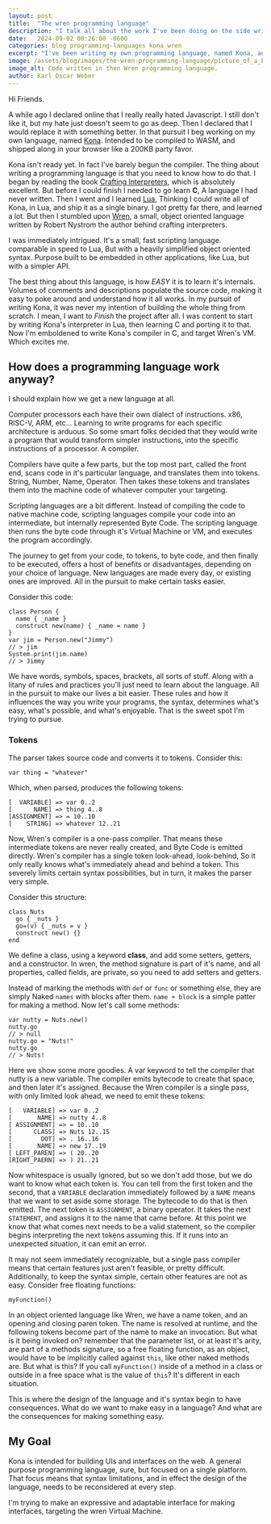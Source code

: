 ```yaml
---
layout: post
title:  "The wren programming language"
description: "I talk all about the work I've been doing on the side writing my own programming language, and the language I discovered along the way: Wren."
date:   2024-09-02 00:26:00 -0600
categories: blog programming-languages kona wren
excerpt: "I've been writing my own programming language, named Kona, and along the way I discoverd and really fell in love with Wren."
image: /assets/blog/images/the-wren-programming-language/picture_of_a_bird.png
image_alt: Code written in then Wren programming language.
author: Karl Oscar Weber
---
```


Hi Friends.

A while ago I declared online that I really really hated Javascript. I still don't like it, but my hate just doesn't seem to go as deep. Then I declared that I would replace it with something better. In that pursuit I beg working on my own language, named [Kona](https://konascript.org). Intended to be compiled to WASM, and shipped along in your browser like a 200KB party favor.

Kona isn't ready yet. In fact I've barely begun the compiler. The thing about writing a programming language is that you need to know how to do that. I began by reading the book [Crafting Interpreters](https://craftinginterpreters.com), which is absolutely excellent. But before I could finish I needed to go learn **C**, A language I had never written. Then I went and I learned [Lua](https://lua.org), Thinking I could write all of Kona, in Lua, and ship it as a single binary. I got pretty far there, and learned a lot. But then I stumbled upon [Wren](https://wren.io), a small, object oriented language written by Robert Nystrom the author behind crafting interpreters.

I was immediately intrigued. It's a small, fast scripting language. comparable in speed to Lua, But with a heavily simplified object oriented syntax. Purpose built to be embedded in other applications, like Lua, but with a simpler API.

The best thing about this language, is how *EASY* it is to learn it's internals. Volumes of comments and descriptions populate the source code, making it easy to poke around and understand how it all works. In my pursuit of writing Kona, it was never my intention of building the whole thing from scratch. I mean, I want to *Finish* the project after all. I was content to start by writing Kona's interpreter in Lua, then learning C and porting it to that. Now I'm emboldened to write Kona's compiler in C, and target Wren's VM. Which excites me.

## How does a programming language work anyway?

I should explain how we get a new language at all.

Computer processors each have their own dialect of instructions. x86, RISC-V, ARM, etc... Learning to write programs for each specific architecture is arduous. So some smart folks decided that they would write a program that would transform simpler instructions, into the specific instructions of a processor. A compiler.

Compilers have quite a few parts, but the top most part, called the front end, scans code in it's particular language, and translates them into tokens. String, Number, Name, Operator. Then takes these tokens and translates them into the machine code of whatever computer your targeting.

Scripting languages are a bit different. Instead of compiling the code to native machine code, scripting languages compile your code into an intermediate, but internally represented Byte Code. The scripting language then runs the byte code through it's Virtual Machine or VM, and executes the program accordingly.

The journey to get from your code, to tokens, to byte code, and then finally to be executed, offers a host of benefits or disadvantages, depending on your choice of language. New languages are made every day, or existing ones are improved. All in the pursuit to make certain tasks easier.

Consider this code:
```wren
class Person {
  name { _name }
  construct new(name) { _name = name }
}
var jim = Person.new("Jimmy")
// > jim
System.print(jim.name)
// > Jimmy
```

We have words, symbols, spaces, brackets, all sorts of stuff. Along with a litany of rules and practices you'll just need to learn about the language. All in the pursuit to make our lives a bit easier. These rules and how it influences the way you write your programs, the syntax, determines what's easy, what's possible, and what's enjoyable. That is the sweet spot I'm trying to pursue.

### Tokens

The parser takes source code and converts it to tokens. Consider this:
```wren
var thing = "whatever"
```

Which, when parsed, produces the following tokens:
```
[  VARIABLE] => var 0..2
[      NAME] => thing 4..8
[ASSIGNMENT] => = 10..10
[    STRING] => whatever 12..21
```

Now, Wren's compiler is a one-pass compiler. That means these intermediate tokens are never really created, and Byte Code is emitted directly. Wren's compiler has a single token look-ahead, look-behind, So it only really knows what's immediately ahead and behind a token. This severely limits certain syntax possibilities, but in turn, it makes the parser very simple.

Consider this structure:
```wren
class Nuts
  go { _nuts }
  go=(v) { _nuts = v }
  construct new() {}
end
```

We define a class, using a keyword **class**, and add some setters, getters, and a constructor. In wren, the method signature is part of it's name, and all properties, called fields, are private, so you need to add setters and getters.

Instead of marking the methods with `def` or `func` or something else, they are simply Naked `names` with blocks after them. `name + block` is a simple patter for making a method. Now let's call some methods:
```wren
var nutty = Nuts.new()
nutty.go
// > null
nutty.go = "Nuts!"
nutty.go
// > Nuts!
```

Here we show some more goodies. A var keyword to tell the compiler that nutty is a new variable. The compiler emits bytecode to create that space, and then later it's assigned. Because the Wren compiler is a single pass, with only limited look ahead, we need to emit these tokens:
```
[   VARIABLE] => var 0..2
[       NAME] => nutty 4..8
[ ASSIGNMENT] => = 10..10
[      CLASS] => Nuts 12..15
[        DOT] => . 16..16
[       NAME] => new 17..19
[ LEFT_PAREN] => ( 20..20
[RIGHT_PAERN] => ) 21..21
```

Now whitespace is usually ignored, but so we don't add those, but we do want to know what each token is. You can tell from the first token and the second, that a `VARIABLE` declaration immediately followed by a `NAME` means that we want to set aside some storage. The bytecode to do that is then emitted. The next token is `ASSIGNMENT`, a binary operator. It takes the next `STATEMENT`, and assigns it to the name that came before. At this point we know that what comes next needs to be a valid statement, so the compiler begins interpreting the next tokens assuming this. If it runs into an unexpected situation, it can emit an error.

It may not seem immediately recognizable, but a single pass compiler means that certain features just aren't feasible, or pretty difficult. Additionally, to keep the syntax simple, certain other features are not as easy. Consider free floating functions:
```wren
myFunction()
```

In an object oriented language like Wren, we have a name token, and an opening and closing paren token. The name is resolved at runtime, and the following tokens become part of the name to make an invocation. But what is it being invoked on? remember that the parameter list, or at least it's arity, are part of a methods signature, so a free floating function, as an object, would have to be implicitly called against `this`, like other naked methods are. But what is this? If you call `myFunction()` inside of a method in a class or outside in a free space what is the value of `this`? It's different in each situation.

This is where the design of the language and it's syntax begin to have consequences. What do we want to make easy in a language? And what are the consequences for making something easy.

## My Goal

Kona is intended for building UIs and interfaces on the web. A general purpose programming language, sure, but focused on a single platform. That focus means that syntax limitations, and in effect the design of the language, needs to be reconsidered at every step.

I'm trying to make an expressive and adaptable interface for making interfaces, targeting the wren Virtual Machine.

